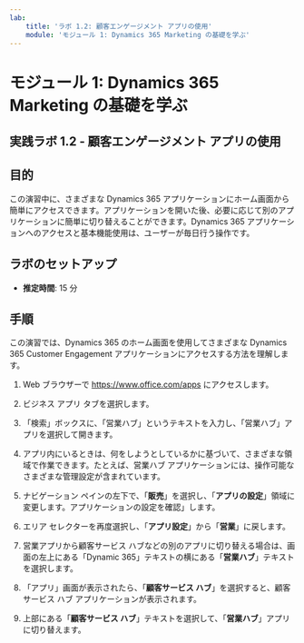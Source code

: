 ```yaml
---
lab:
    title: 'ラボ 1.2: 顧客エンゲージメント アプリの使用'
    module: 'モジュール 1: Dynamics 365 Marketing の基礎を学ぶ'
---
```


モジュール 1: Dynamics 365 Marketing の基礎を学ぶ
========================

## 実践ラボ 1.2 - 顧客エンゲージメント アプリの使用 

## 目的

この演習中に、さまざまな Dynamics 365 アプリケーションにホーム画面から簡単にアクセスできます。アプリケーションを開いた後、必要に応じて別のアプリケーションに簡単に切り替えることができます。Dynamics 365 アプリケーションへのアクセスと基本機能使用は、ユーザーが毎日行う操作です。


## ラボのセットアップ

  - **推定時間**: 15 分

## 手順

この演習では、Dynamics 365 のホーム画面を使用してさまざまな Dynamics 365 Customer Engagement アプリケーションにアクセスする方法を理解します。 

1.	Web ブラウザーで https://www.office.com/apps にアクセスします。 

2.	ビジネス アプリ タブを選択します。  

3.	「検索」ボックスに、「営業ハブ」というテキストを入力し、「営業ハブ」アプリを選択して開きます。  

4. アプリ内にいるときは、何をしようとしているかに基づいて、さまざまな領域で作業できます。たとえば、営業ハブ アプリケーションには、操作可能なさまざまな管理設定が含まれています。 

5. ナビゲーション ペインの左下で、「**販売**」を選択し、「**アプリの設定**」領域に変更します。アプリケーションの設定を確認」します。

6. エリア セレクターを再度選択し、「**アプリ設定**」から「**営業**」に戻します。

7. 営業アプリから顧客サービス ハブなどの別のアプリに切り替える場合は、画面の左上にある「Dynamic 365」テキストの横にある「**営業ハブ**」テキストを選択します。 

8. 「アプリ」画面が表示されたら、「**顧客サービス ハブ**」を選択すると、顧客サービス ハブ アプリケーションが表示されます。 

9. 上部にある「**顧客サービス ハブ**」テキストを選択して、「**営業ハブ**」アプリに切り替えます。 
